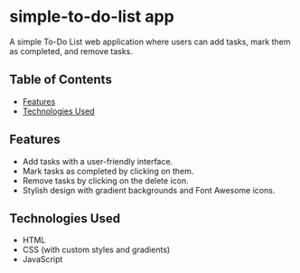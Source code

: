 # simple-to-do-list app

A simple To-Do List web application where users can add tasks, mark them as completed, and remove tasks.

## Table of Contents
- [Features](#features)
- [Technologies Used](#technologies-used)
  
## Features
- Add tasks with a user-friendly interface.
- Mark tasks as completed by clicking on them.
- Remove tasks by clicking on the delete icon.
- Stylish design with gradient backgrounds and Font Awesome icons.

## Technologies Used
- HTML
- CSS (with custom styles and gradients)
- JavaScript




